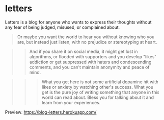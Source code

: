 # letters
Letters is a blog for anyone who wants to express their thoughts without any fear of being judged, misused, or complained about.

> Or maybe you want the world to hear you without knowing who you are, but instead just listen, with no prejudice or stereotyping at heart.

>> And if you share it on social media, it might get lost in algorithms, or flooded with supporters and you develop "likes" addiction 
>> or get suppressed with haters and condescending comments, and you can't maintain anonymity and peace of mind.

>>> What you get here is not some artificial dopamine hit with likes or anxiety by watching other's success.
What you get is the pure joy of writing something that anyone in this world can read about.
Bless you for talking about it and learn from your experiences.

Preview: https://blog-letters.herokuapp.com/
